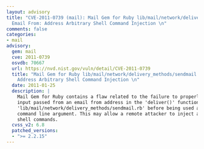```yaml
---
layout: advisory
title: "CVE-2011-0739 (mail): Mail Gem for Ruby lib/mail/network/delivery_methods/sendmail.rb
  Email From: Address Arbitrary Shell Command Injection \n"
comments: false
categories:
- mail
advisory:
  gem: mail
  cve: 2011-0739
  osvdb: 70667
  url: https://nvd.nist.gov/vuln/detail/CVE-2011-0739
  title: "Mail Gem for Ruby lib/mail/network/delivery_methods/sendmail.rb Email From:
    Address Arbitrary Shell Command Injection \n"
  date: 2011-01-25
  description: |
    Mail Gem for Ruby contains a flaw related to the failure to properly sanitise
    input passed from an email from address in the 'deliver()' function in
    'lib/mail/network/delivery_methods/sendmail.rb' before being used as a
    command line argument. This may allow a remote attacker to inject arbitrary
    shell commands.
  cvss_v2: 6.8
  patched_versions:
  - ">= 2.2.15"
---
```

